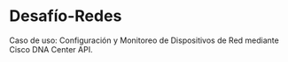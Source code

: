 # Desafío-Redes
Caso de uso: Configuración y Monitoreo de Dispositivos de Red mediante Cisco DNA Center API. 
